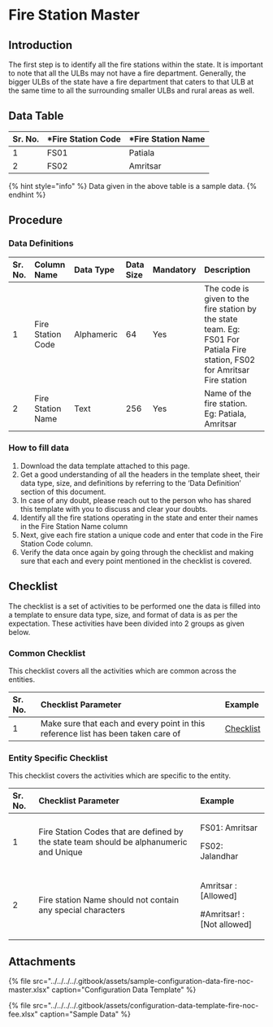 # Fire Station Master

## Introduction

The first step is to identify all the fire stations within the state. It is important to note that all the ULBs may not have a fire department. Generally, the bigger ULBs of the state have a fire department that caters to that ULB at the same time to all the surrounding smaller ULBs and rural areas as well.

## Data Table

| Sr. No. | \*Fire Station Code | \*Fire Station Name |
| :--- | :--- | :--- |
| 1 | FS01 | Patiala |
| 2 | FS02 | Amritsar |

{% hint style="info" %}
Data given in the above table is a sample data.
{% endhint %}

## Procedure

### Data Definitions

| Sr. No. | Column Name | Data Type | Data Size | Mandatory | Description |
| :--- | :--- | :--- | :--- | :--- | :--- |
| 1 | Fire Station Code | Alphameric | 64 | Yes | The code is given to the fire station by the state team. Eg: FS01 For Patiala Fire station, FS02 for Amritsar Fire station |
| 2 | Fire Station Name | Text | 256 | Yes | Name of the fire station. Eg: Patiala, Amritsar |

### How to fill data

1. Download the data template attached to this page.
2. Get a good understanding of all the headers in the template sheet, their data type, size, and definitions by referring to the ‘Data Definition’ section of this document.
3. In case of any doubt, please reach out to the person who has shared this template with you to discuss and clear your doubts.
4. Identify all the fire stations operating in the state and enter their names in the Fire Station Name column
5. Next, give each fire station a unique code and enter that code in the Fire Station Code column.
6. Verify the data once again by going through the checklist and making sure that each and every point mentioned in the checklist is covered.

## Checklist

The checklist is a set of activities to be performed one the data is filled into a template to ensure data type, size, and format of data is as per the expectation. These activities have been divided into 2 groups as given below.

### Common Checklist

This checklist covers all the activities which are common across the entities.

| Sr. No. | Checklist Parameter | Example |
| :--- | :--- | :--- |
| 1 | Make sure that each and every point in this reference list has been taken care of | [Checklist](../untitled-1/checklist.md) |

### Entity Specific Checklist

This checklist covers the activities which are specific to the entity.

<table>
  <thead>
    <tr>
      <th style="text-align:left">Sr. No.</th>
      <th style="text-align:left">Checklist Parameter</th>
      <th style="text-align:left">Example</th>
    </tr>
  </thead>
  <tbody>
    <tr>
      <td style="text-align:left">1</td>
      <td style="text-align:left">Fire Station Codes that are defined by the state team should be alphanumeric
        and Unique</td>
      <td style="text-align:left">
        <p>FS01: Amritsar</p>
        <p>FS02: Jalandhar</p>
      </td>
    </tr>
    <tr>
      <td style="text-align:left">2</td>
      <td style="text-align:left">Fire station Name should not contain any special characters</td>
      <td style="text-align:left">
        <p>Amritsar : [Allowed]</p>
        <p>#Amritsar! : [Not allowed]</p>
      </td>
    </tr>
  </tbody>
</table>

## Attachments

{% file src="../../../../.gitbook/assets/sample-configuration-data-fire-noc-master.xlsx" caption="Configuration Data Template" %}

{% file src="../../../../.gitbook/assets/configuration-data-template-fire-noc-fee.xlsx" caption="Sample Data" %}

